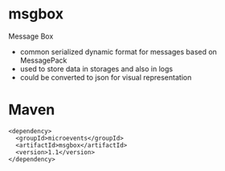 # msgbox
Message Box

* common serialized dynamic format for messages based on MessagePack
* used to store data in storages and also in logs
* could be converted to json for visual representation

# Maven

```
<dependency>
  <groupId>microevents</groupId>
  <artifactId>msgbox</artifactId>
  <version>1.1</version>
</dependency>   
```
